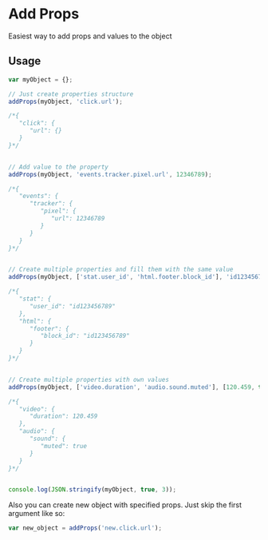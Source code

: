 # Add Props
Easiest way to add props and values to the object


## Usage
```javascript
var myObject = {};

// Just create properties structure
addProps(myObject, 'click.url');

/*{
   "click": {
      "url": {}
   }
}*/


// Add value to the property
addProps(myObject, 'events.tracker.pixel.url', 12346789);

/*{
   "events": {
      "tracker": {
         "pixel": {
            "url": 12346789
         }
      }
   }
}*/


// Create multiple properties and fill them with the same value
addProps(myObject, ['stat.user_id', 'html.footer.block_id'], 'id123456789');

/*{
   "stat": {
      "user_id": "id123456789"
   },
   "html": {
      "footer": {
         "block_id": "id123456789"
      }
   }
}*/


// Create multiple properties with own values
addProps(myObject, ['video.duration', 'audio.sound.muted'], [120.459, true]);

/*{
   "video": {
      "duration": 120.459
   },
   "audio": {
      "sound": {
         "muted": true
      }
   }
}*/


console.log(JSON.stringify(myObject, true, 3));
```


Also you can create new object with specified props. Just skip the first argument like so:
```javascript
var new_object = addProps('new.click.url');
```
